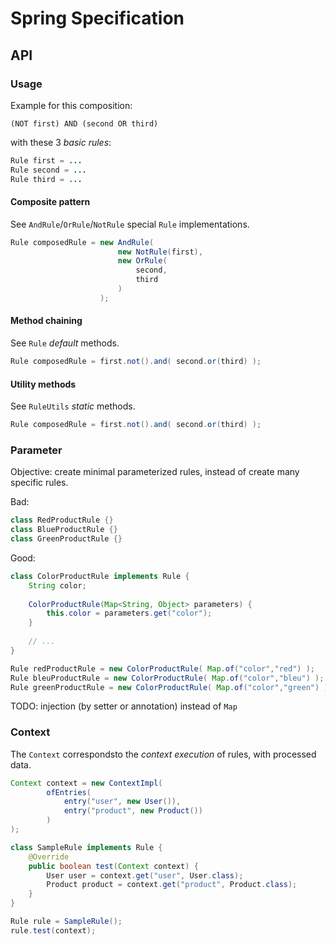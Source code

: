 # Spring Specification

## API

### Usage

Example for this composition:
```
(NOT first) AND (second OR third)
```
with these 3 *basic rules*:
```java
Rule first = ...
Rule second = ...
Rule third = ...
```

#### Composite pattern

See `AndRule`/`OrRule`/`NotRule` special `Rule` implementations.

```java
Rule composedRule = new AndRule(
                        new NotRule(first),
                        new OrRule(
                            second,
                            third
                        )
                    );
```

#### Method chaining

See `Rule` *default* methods.

```java
Rule composedRule = first.not().and( second.or(third) );
```

#### Utility methods

See `RuleUtils` *static* methods.

```java
Rule composedRule = first.not().and( second.or(third) );
```

### Parameter

Objective: create minimal parameterized rules, instead of create many specific rules.

Bad:
```java
class RedProductRule {}
class BlueProductRule {}
class GreenProductRule {}
```

Good:
```java
class ColorProductRule implements Rule {
    String color;
    
    ColorProductRule(Map<String, Object> parameters) {
        this.color = parameters.get("color");
    }
    
    // ...
}

Rule redProductRule = new ColorProductRule( Map.of("color","red") );
Rule bleuProductRule = new ColorProductRule( Map.of("color","bleu") );
Rule greenProductRule = new ColorProductRule( Map.of("color","green") );
```

TODO: injection (by setter or annotation) instead of `Map`

### Context

The `Context` correspondsto the *context execution* of rules, with processed data.

```java
Context context = new ContextImpl(
        ofEntries(
            entry("user", new User()),
            entry("product", new Product())
        )
);
```
```java
class SampleRule implements Rule {
    @Override
    public boolean test(Context context) {
        User user = context.get("user", User.class);
        Product product = context.get("product", Product.class);
    }
}
```
```java
Rule rule = SampleRule();
rule.test(context);
```